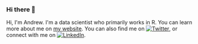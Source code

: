 ### Hi there 👋

Hi, I'm Andrew. 
I'm a data scientist who primarily works in R.
You can learn more about me on [my website](asbates.rbind.io).
You can also find me on [![Twitter][1.2]][1], or connect with me on [![LinkedIn][2.2]][2].


<!-- Icons -->
<!-- thanks to Martin Heinz: https://towardsdatascience.com/build-a-stunning-readme-for-your-github-profile-9b80434fe5d7 -->

[1.2]: http://i.imgur.com/wWzX9uB.png (twitter icon without padding)
[2.2]: https://raw.githubusercontent.com/MartinHeinz/MartinHeinz/master/linkedin-3-16.png (LinkedIn icon without padding)

<!-- Links to your social media accounts -->

[1]: https://twitter.com/asbates_
[2]: https://www.linkedin.com/in/a-bates


<!--
**asbates/asbates** is a ✨ _special_ ✨ repository because its `README.md` (this file) appears on your GitHub profile.

Here are some ideas to get you started:

- 🔭 I’m currently working on ...
- 🌱 I’m currently learning ...
- 👯 I’m looking to collaborate on ...
- 🤔 I’m looking for help with ...
- 💬 Ask me about ...
- 📫 How to reach me: ...
- 😄 Pronouns: ...
- ⚡ Fun fact: ...
-->
